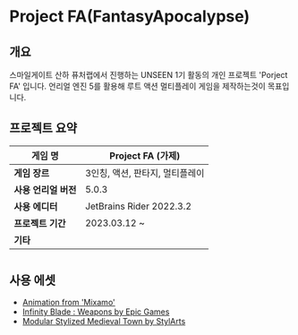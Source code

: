 # Project FA(FantasyApocalypse)

## 개요

스마일게이트 산하 퓨처랩에서 진행하는 UNSEEN 1기 활동의 개인 프로젝트 'Porject FA' 입니다. 언리얼 엔진 5를 활용해 루트 액션 멀티플레이 게임을 제작하는것이 목표입니다.

## 프로젝트 요약

| 게임 명          | Project FA (가제)          |
| ------------- | ------------------------ |
| **게임 장르**     | 3인칭, 액션, 판타지, 멀티플레이      |
| **사용 언리얼 버전** | 5.0.3                    |
| **사용 에디터**    | JetBrains Rider 2022.3.2 |
| **프로젝트 기간**   | 2023.03.12 ~             |
| **기타**        |                          |

# 

## 사용 에셋

- [Animation from 'Mixamo'](https://www.mixamo.com/#/)
- [Infinity Blade : Weapons by Epic Games](https://www.unrealengine.com/marketplace/en-US/product/infinity-blade-weapons)
- [Modular Stylized Medieval Town by StylArts](https://www.unrealengine.com/marketplace/en-US/product/modular-stylized-medieval-town)
